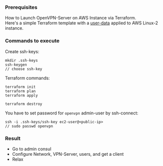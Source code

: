 ### Prerequisites
How to Launch OpenVPN-Server on AWS Instance via Terraform.  
Here's a simple Terraform template with a <a href="https://openvpn.net/vpn-software-packages/">user-data</a> applied to AWS Linux-2 instance.

### Commands to execute
Create ssh-keys:
```
mkdir .ssh-keys
ssh-keygen
// choose ssh-key
```
Terraform commands:
```
terraform init
terraform plan
terraform apply

terraform destroy
```

You have to set password for `openvpn` admin-user by ssh-connect:
```
ssh -i .ssh-keys/ssh-key ec2-user@<public-ip>
// sudo passwd openvpn
```
### Result
- Go to admin consul
- Configure Network, VPN-Server, users, and get a client
- Relax
